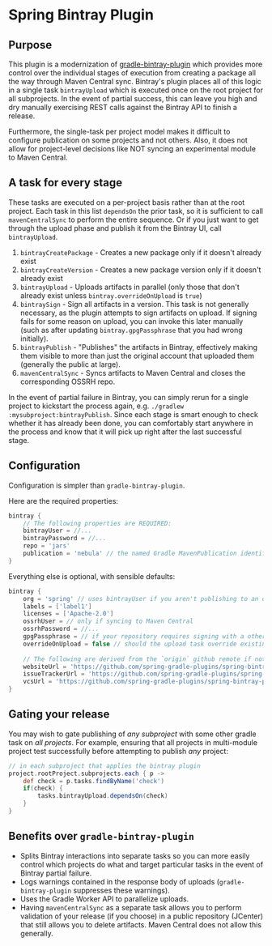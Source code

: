 # Spring Bintray Plugin

## Purpose

This plugin is a modernization of [gradle-bintray-plugin](https://github.com/bintray/gradle-bintray-plugin) which provides more control over the individual stages of execution from creating a package all the way through Maven Central sync. Bintray's plugin places all of this logic in a single task `bintrayUpload` which is executed once on the root project for all subprojects. In the event of partial success, this can leave you high and dry manually exercising REST calls against the Bintray API to finish a release. 

Furthermore, the single-task per project model makes it difficult to configure publication on some projects and not others. Also, it does not allow for project-level decisions like NOT syncing an experimental module to Maven Central.

## A task for every stage

These tasks are executed on a per-project basis rather than at the root project. Each task in this list `dependsOn` the prior task, so it is sufficient to call `mavenCentralSync` to perform the entire sequence. Or if you just want to get through the upload phase and publish it from the Bintray UI, call `bintrayUpload`.

1. `bintrayCreatePackage` - Creates a new package only if it doesn't already exist
2. `bintrayCreateVersion` - Creates a new package version only if it doesn't already exist
3. `bintrayUpload` - Uploads artifacts in parallel (only those that don't already exist unless `bintray.overrideOnUpload` is `true`)
4. `bintraySign` - Sign all artifacts in a version. This task is not generally necessary, as the plugin attempts to sign artifacts on upload. If signing fails for some reason on upload, you can invoke this later manually (such as after updating `bintray.gpgPassphrase` that you had wrong initially).
5. `bintrayPublish` - "Publishes" the artifacts in Bintray, effectively making them visible to more than just the original account that uploaded them (generally the public at large).
6. `mavenCentralSync` - Syncs artifacts to Maven Central and closes the corresponding OSSRH repo.

In the event of partial failure in Bintray, you can simply rerun for a single project to kickstart the process again, e.g. `./gradlew :mysubproject:bintrayPublish`. Since each stage is smart enough to check whether it has already been done, you can comfortably start anywhere in the process and know that it will pick up right after the last successful stage.

## Configuration

Configuration is simpler than `gradle-bintray-plugin`.

Here are the required properties:

```groovy
bintray {
    // The following properties are REQUIRED:
    bintrayUser = //...
    bintrayPassword = //...
    repo = 'jars'
    publication = 'nebula' // the named Gradle MavenPublication identifying the artifacts to publish
}
```

Everything else is optional, with sensible defaults:

```groovy
bintray {    
    org = 'spring' // uses bintrayUser if you aren't publishing to an organization repository
    labels = ['label1']
    licenses = ['Apache-2.0']
    ossrhUser = // only if syncing to Maven Central
    ossrhPassword = //...
    gpgPassphrase = // if your repository requires signing with a other-than-Bintray key
    overrideOnUpload = false // should the upload task override existing artifacts?
    
    // The following are derived from the `origin` github remote if not explicitly provided:
    websiteUrl = 'https://github.com/spring-gradle-plugins/spring-bintray-plugin'
    issueTrackerUrl = 'https://github.com/spring-gradle-plugins/spring-bintray-plugin/issues'
    vcsUrl = 'https://github.com/spring-gradle-plugins/spring-bintray-plugin.git'
}
```

## Gating your release

You may wish to gate publishing of _any subproject_ with some other gradle task on _all projects_. For example, ensuring that all projects in multi-module project test successfully before attempting to publish _any_ project:

```groovy
// in each subproject that applies the bintray plugin
project.rootProject.subprojects.each { p ->
    def check = p.tasks.findByName('check')
    if(check) {
        tasks.bintrayUpload.dependsOn(check)
    }
}
```

## Benefits over `gradle-bintray-plugin`

* Splits Bintray interactions into separate tasks so you can more easily control which projects do what and target particular tasks in the event of Bintray partial failure.
* Logs warnings contained in the response body of uploads (`gradle-bintray-plugin` suppresses these warnings).
* Uses the Gradle Worker API to parallelize uploads.
* Having `mavenCentralSync` as a separate task allows you to perform validation of your release (if you choose) in a public repository (JCenter) that still allows you to delete artifacts. Maven Central does not allow this generally.